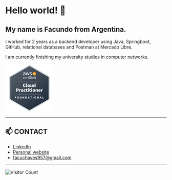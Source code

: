 # Hello world! 👋

## My name is Facundo from Argentina.

I worked for 2 years as a backend developer using Java, Springboot, GitHub, relational databases and Postman at Mercado Libre.


I am currently finishing my university studies in computer networks.

![AWS Certified Cloud Practitioner Badge](assets/AWS-Certified-Cloud-Practitioner_badge_150x150.png)

---

## 📫 CONTACT
- [LinkedIn](https://www.linkedin.com/in/facundo-chaves-del-pino/)
- [Personal website](https://www.facundochaves.com/)
- facuchaves957@gmail.com

---

![Visitor Count](https://profile-counter.glitch.me/faves7/count.svg)

